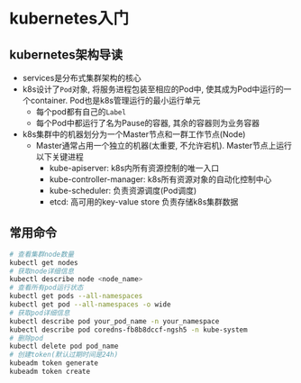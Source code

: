 # kubernetes入门
                                                 
## kubernetes架构导读

- services是分布式集群架构的核心
- k8s设计了`Pod`对象, 将服务进程包装至相应的Pod中, 使其成为Pod中运行的一个container. Pod也是k8s管理运行的最小运行单元
    - 每个pod都有自己的`Label`
    - 每个Pod中都运行了名为Pause的容器, 其余的容器则为业务容器
- k8s集群中的机器划分为一个Master节点和一群工作节点(Node)
    - Master通常占用一个独立的机器(太重要, 不允许宕机). Master节点上运行以下关键进程
        - kube-apiserver: k8s内所有资源控制的唯一入口
        - kube-controller-manager: k8s所有资源对象的自动化控制中心
        - kube-scheduler: 负责资源调度(Pod调度)
        - etcd: 高可用的key-value store 负责存储k8s集群数据
     
     
## 常用命令


```bash
# 查看集群node数量
kubectl get nodes
# 获取node详细信息
kubectl describe node <node_name>
# 查看所有pod运行状态
kubectl get pods --all-namespaces
kubectl get pod --all-namespaces -o wide
# 获取pod详细信息
kubectl describe pod your_pod_name -n your_namespace
kubectl describe pod coredns-fb8b8dccf-ngsh5 -n kube-system
# 删除pod
kubectl delete pod pod_name
# 创建token(默认过期时间是24h)
kubeadm token generate
kubeadm token create
```